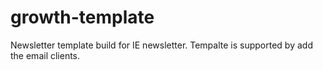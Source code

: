 # growth-template
Newsletter template build for IE newsletter. Tempalte is supported by add the email clients.  

